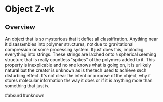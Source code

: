 # Object Z-vk

## Overview

An object that is so mysterious that it defies all classification.  Anything near it disassembles into polymer structures, not due to gravitational compression or some processing system.  It just does this, imploding everything into strings.  These strings are latched onto a spherical seeming structure that is really countless "spikes" of the polymers added to it.  This property is inexplicable and no one knows what is going on, it is unlikely natural but the creator is unknown as is the tech used to achieve such disturbing effect.  It's not clear the intent or purpose of the object, why it stores molecular information the way it does or if it is anything more than something that just is.

#absurd 
#unknown 
